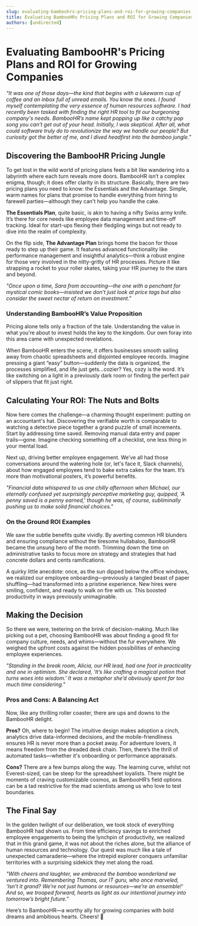 ```yaml
---
slug: evaluating-bamboohrs-pricing-plans-and-roi-for-growing-companies
title: Evaluating BambooHRs Pricing Plans and ROI for Growing Companies
authors: [undirected]
---
```



# Evaluating BambooHR's Pricing Plans and ROI for Growing Companies

*"It was one of those days—the kind that begins with a lukewarm cup of coffee and an inbox full of unread emails. You know the ones. I found myself contemplating the very essence of human resources software. I had recently been tasked with finding the right HR tool to fit our burgeoning company's needs. BambooHR’s name kept popping up like a catchy pop song you can’t get out of your head. Initially, I was skeptical. After all, what could software truly do to revolutionize the way we handle our people? But curiosity got the better of me, and I dived headfirst into the bamboo jungle."*

## Discovering the BambooHR Pricing Jungle 

To get lost in the wild world of pricing plans feels a bit like wandering into a labyrinth where each turn reveals more doors. BambooHR isn’t a complex enigma, though; it does offer clarity in its structure. Basically, there are two pricing plans you need to know: the Essentials and the Advantage. Simple, warm names for plans that promise to handle everything from hiring to farewell parties—although they can't help you handle the cake.

**The Essentials Plan**, quite basic, is akin to having a nifty Swiss army knife. It’s there for core needs like employee data management and time-off tracking. Ideal for start-ups flexing their fledgling wings but not ready to dive into the realm of complexity.

On the flip side, **The Advantage Plan** brings home the bacon for those ready to step up their game. It features advanced functionality like performance management and insightful analytics—think a robust engine for those very involved in the nitty-gritty of HR processes. Picture it like strapping a rocket to your roller skates, taking your HR journey to the stars and beyond.

*"Once upon a time, Sara from accounting—the one with a penchant for mystical comic books—insisted we don’t just look at price tags but also consider the sweet nectar of return on investment."* 

### Understanding BambooHR’s Value Proposition

Pricing alone tells only a fraction of the tale. Understanding the value in what you’re about to invest holds the key to the kingdom. Our own foray into this area came with unexpected revelations. 

When BambooHR enters the scene, it offers businesses smooth sailing away from chaotic spreadsheets and disjointed employee records. Imagine pressing a giant “easy” button—suddenly the data is organized, the processes simplified, and life just gets…cozier? Yes, cozy is the word. It’s like switching on a light in a previously dark room or finding the perfect pair of slippers that fit just right.

## Calculating Your ROI: The Nuts and Bolts

Now here comes the challenge—a charming thought experiment: putting on an accountant's hat. Discovering the verifiable worth is comparable to watching a detective piece together a grand puzzle of small increments. Start by addressing time saved. Removing manual data entry and paper trails—gone. Imagine checking something off a checklist, one less thing in your mental load.

Next up, driving better employee engagement. We’ve all had those conversations around the watering hole (or, let's face it, Slack channels), about how engaged employees tend to bake extra cakes for the team. It’s more than motivational posters, it’s powerful benefits.

*"Financial data whispered to us one chilly afternoon when Michael, our eternally confused yet surprisingly perceptive marketing guy, quipped, 'A penny saved is a penny earned,' though he was, of course, subliminally pushing us to make solid financial choices."*

### On the Ground ROI Examples

We saw the subtle benefits quite vividly. By averting common HR blunders and ensuring compliance without the tiresome hullabaloo, BambooHR became the unsung hero of the month. Trimming down the time on administrative tasks to focus more on strategy and strategies that had concrete dollars and cents ramifications.

A quirky little anecdote: once, as the sun dipped below the office windows, we realized our employee onboarding—previously a tangled beast of paper shuffling—had transformed into a pristine experience. New hires were smiling, confident, and ready to walk on fire with us. This boosted productivity in ways previously unimaginable.

## Making the Decision

So there we were, teetering on the brink of decision-making. Much like picking out a pet, choosing BambooHR was about finding a good fit for company culture, needs, and whims—without the fur everywhere. We weighed the upfront costs against the hidden possibilities of enhancing employee experiences.

*"Standing in the break room, Alicia, our HR lead, had one foot in practicality and one in optimism. She declared, 'It’s like crafting a magical potion that turns woes into wisdom.' It was a metaphor she’d obviously spent far too much time considering."*

### Pros and Cons: A Balancing Act

Now, like any thrilling roller coaster, there are ups and downs to the BambooHR delight. 

**Pros?** Oh, where to begin! The intuitive design makes adoption a cinch, analytics drive data-informed decisions, and the mobile-friendliness ensures HR is never more than a pocket away. For adventure lovers, it means freedom from the dreaded desk chain. Then, there’s the thrill of automated tasks—whether it's onboarding or performance appraisals.

**Cons?** There are a few bumps along the way. The learning curve, whilst not Everest-sized, can be steep for the spreadsheet loyalists. There might be moments of craving customizable cosmos, as BambooHR’s field options can be a tad restrictive for the mad scientists among us who love to test boundaries. 

## The Final Say

In the golden twilight of our deliberation, we took stock of everything BambooHR had shown us. From time efficiency savings to enriched employee engagements to being the lynchpin of productivity, we realized that in this grand game, it was not about the riches alone, but the alliance of human resources and technology. Our quest was much like a tale of unexpected camaraderie—where the intrepid explorer conquers unfamiliar territories with a surprising sidekick they met along the road. 

*"With cheers and laughter, we embraced the bamboo wonderland we ventured into. Remembering Thomas, our IT guru, who once marveled, 'Isn’t it grand? We’re not just humans or resources—we’re an ensemble!' And so, we trooped forward, hearts as light as our intentional journey into tomorrow’s bright future."*

Here’s to BambooHR—a worthy ally for growing companies with bold dreams and ambitious hearts. Cheers! 👏

